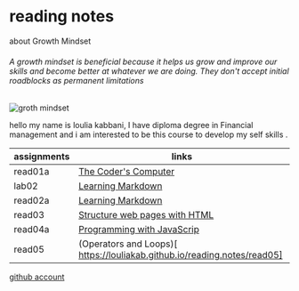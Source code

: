# reading notes
about  Growth Mindset
###### A growth mindset is beneficial because it helps us grow and improve our skills and become better at whatever we are doing. They don't accept initial roadblocks as permanent limitations ######
![groth mindset](https://th.bing.com/th/id/OIP.vvkfCXVbLl8Pt42ciOHpvgHaD4?pid=ImgDet&rs=1)

hello my name is loulia kabbani, I have diploma degree in Financial management and i am interested to be this course to develop my self skills .

**assignments** | **links**
--------------- | ------------------------
read01a         | [The Coder's Computer](https://github.com/louliakab/reading-notes/commit/155024fc0ec75a8def8d17d72eb2b92c93e61df2?short_path=01c8712#diff-01c87122b95f3bf1b3243aec4e6d5c4cc2cf30411b39e1dc700fad9410602b47)
lab02           | [Learning Markdown](https://louliakab.github.io/reading-notes/)
read02a         |  [ Learning Markdown](https://canvas.instructure.com/courses/2618370/discussion_topics/10868529) 
read03| [Structure web pages with HTML](https://github.com/louliakab/reading-notes/blob/main/read3.md)
read04a| [Programming with JavaScrip](https://github.com/louliakab/groth-mindset/blob/main/read04.md)
read05         | (Operators and Loops)[ https://louliakab.github.io/reading.notes/read05]

[github account](https://github.com/louliakab)

